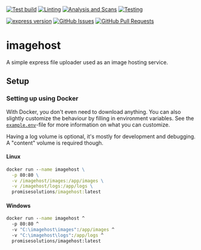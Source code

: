 [![Test build](https://img.shields.io/github/workflow/status/biaw/imagehost/Build%20and%20publish)](https://github.com/biaw/imagehost/actions/workflows/build-and-publish.yml)
[![Linting](https://img.shields.io/github/workflow/status/biaw/imagehost/Linting?label=quality)](https://github.com/biaw/imagehost/actions/workflows/linting.yml)
[![Analysis and Scans](https://img.shields.io/github/workflow/status/biaw/imagehost/Analysis%20and%20Scans?label=scan)](https://github.com/biaw/imagehost/actions/workflows/analysis-and-scans.yml)
[![Testing](https://img.shields.io/github/workflow/status/biaw/imagehost/Testing?label=tests)](https://github.com/biaw/imagehost/actions/workflows/testing.yml)
<!-- missing DeepScan -->
[![express version](https://img.shields.io/github/package-json/dependency-version/biaw/imagehost/express)](https://www.npmjs.com/package/express)
[![GitHub Issues](https://img.shields.io/github/issues-raw/biaw/imagehost.svg)](https://github.com/biaw/imagehost/issues)
[![GitHub Pull Requests](https://img.shields.io/github/issues-pr-raw/biaw/imagehost.svg)](https://github.com/biaw/imagehost/pulls)

# imagehost

A simple express file uploader used as an image hosting service.

## Setup

### Setting up using Docker

With Docker, you don't even need to download anything. You can also slightly customize the behaviour by filling in environment variables. See the [`example.env`](https://github.com/biaw/imagehost/blob/master/example.env)-file for more information on what you can customize.

Having a log volume is optional, it's mostly for development and debugging. A "content" volume is required though.

#### Linux

```cmd
docker run --name imagehost \
  -p 80:80 \
  -v /imagehost/images:/app/images \
  -v /imagehost/logs:/app/logs \
  promisesolutions/imagehost:latest
```

#### Windows

```cmd
docker run --name imagehost ^
  -p 80:80 ^
  -v "C:\imagehost\images":/app/images ^
  -v "C:\imagehost\logs":/app/logs ^
  promisesolutions/imagehost:latest
```